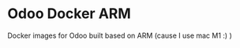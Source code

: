 Odoo Docker ARM
===============

Docker images for Odoo built based on ARM (cause I use mac M1 :) )

